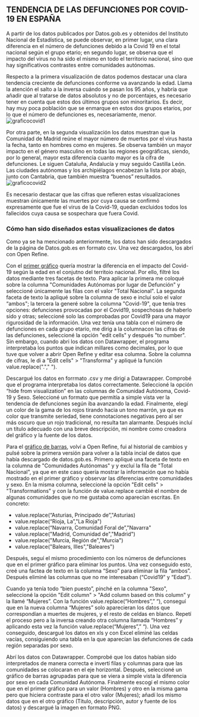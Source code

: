 ## TENDENCIA DE LAS DEFUNCIONES POR COVID-19 EN ESPAÑA

A partir de los datos publicados por Datos.gob.es y obtenidos del Instituto Nacional de Estadística, se puede observar, en primer lugar, una clara diferencia en el número de defunciones debido a la Covid 19 en el total nacional según el grupo etario; en segundo lugar, se observa que el impacto del virus no ha sido el mismo en todo el territorio nacional, sino que hay significativos contrastes entre comunidades autónomas. 

Respecto a la primera visualización de datos podemos destacar una clara tendencia creciente de defunciones conforme va avanzando la edad. Llama la atención el salto a la inversa cuándo se pasan los 95 años, y habría que añadir que al tratarse de datos absolutos y no de porcentajes, es necesario tener en cuenta que estos dos últimos grupos son minoritarios. Es decir, hay muy poca población que se enmarque en estos dos grupos etarios, por lo que el número de defunciones es, necesariamente, menor. 
![graficocovid1](https://user-images.githubusercontent.com/90327355/147096957-6a2418b4-55b6-41f3-a2df-38fae46cee11.png)

Por otra parte, en la segunda visualización los datos muestran que la Comunidad de Madrid reúne el mayor número de muertos por el virus hasta la fecha, tanto en hombres como en mujeres. Se observa también un mayor impacto en el género masculino en todas las regiones geográficas, siendo, por lo general, mayor esta diferencia cuanto mayor es la cifra de defunciones. Le siguen Cataluña, Andalucía y muy seguido Castilla León. Las ciudades autónomas y los archipiélagos encabezan la lista por abajo, junto con Cantabria, que también muestra “buenos” resultados. 
![graficocovid2](https://user-images.githubusercontent.com/90327355/143928817-60f685cc-c169-48ae-9a38-f36796c7819e.png)

Es necesario destacar que las cifras que refieren estas visualizaciones muestran únicamente las muertes por cuya causa se confirmó expresamente que fue el virus de la Covid-19, quedan excluidos todos los fallecidos cuya causa se sospechara que fuera Covid. 


### Cómo han sido diseñados estas visualizaciones de datos
Como ya se ha mencionado anteriormente, los datos han sido descargados de la página de Datos.gob.es en formato csv. Una vez descargados, los abrí con Open Refine. 

Con el [primer gráfico](https://datawrapper.dwcdn.net/K14yA/1/) quería mostrar la diferencia en el impacto del Covid-19 según la edad en el conjutno del territoio nacional. Por ello, filtré los datos mediante tres facetas de texto. Para aplicar la primera me coloqué sobre la columna "Comunidades Autónomas por lugar de Defunción" y seleccioné únicamente las filas con el valor "Total Nacional". La segunda faceta de texto la apliqué sobre la columna de sexo e incluí solo el valor “ambos"; la tercera la generé sobre la columna "Covid-19", que tenía tres opciones: defunciones provocadas por el Covid19, sospechosas de haberlo sido y otras; seleccioné solo las comprobadas por Covid19 para una mayor rigurosidad de la información. Una vez tenía una tabla con el número de defunciones en cada grupo etario, me dirig a la columnacon las cifras de las defunciones, seleccioné la opción "edit cells" y después "to number". Sin embargo, cuando abri los datos con Datawrapper, el programa interpretaba los puntos que indican millares como decimales, por lo que tuve que volver a abrir Open Refine y editar esa columna. Sobre la columna de cifras, le di a "Edit cells" > "Transforma" y apliqué la función value.replace("."," "). 

Descargué los datos en forrmato .csv y me dirigí a Datawrapper. Comprobé que el programa interpretaba los datos correctamente. Seleccioné la opción “hide from visualization” en las columnas de Comunidad Autónoma, Covid-19 y Sexo. Seleccioné un formato que permitía a simple vista ver la tendencia de defunciones según iba avanzando la edad. Finalmente, elegí un color de la gama de los rojos tirando hacia un tono marrón, ya que es color que transmite seriedad, tiene connotaciones negativas pero al ser más oscuro que un rojo tradicional, no resulta tan alarmante. Después incluí un título adecuado con una breve descripción, mi nombre como creadora del gráfico y la fuente de los datos.

Para el [gráfico de barras](https://datawrapper.dwcdn.net/0A8K1/1/), volví a Open Refine, fui al historial de cambios y pulsé sobre la primera versión para volver a la tabla incial de datos que había descargado de datos.gob.es. Primero apliqué una faceta de texto en la columna de "Comunidades Autónomas" y  y excluí la fila de "Total Nacional", ya que en este caso quería mostrar la información que no había mostrado en el primer gráfico y observar las diferencias entre comunidades y sexo. En la misma columna, seleccioné la opción "Edit cells" > "Transformations" y con la función de value.replace cambié el nombre de algunas comunidades que no me gustaba como aparecían escritas. En concreto:
- value.replace(“Asturias, Principado de”,"Asturias)
- value.replace(“Rioja, La”,"La Rioja")
- value.replace(“Navarra, Comunidad Foral de”,"Navarra"
- value.replace("Madrid, Comunidad de","Madrid")
- value.replace("Murcia, Región de","Murcia")
- value.replace("Balears, Illes","Baleares")

Después, seguí el mismo procedimiento con los números de defunciones que en el primer gráfico para eliminar los puntos. Una vez conseguido esto, creé una factea de texto en la columna “Sexo” para eliminar la fila “ambos”. Después eliminé las columnas que no me interesaban (“Covid19” y “Edad”).

Cuando ya tenía todo “bien puesto”, pinché en la columna "Sexo", seleccioné la opción "Edit column" > "Add column based on this column" y la llamé  “Mujeres”. Con la función value.replace(“Hombres”,” “), conseguí que en la nueva columna “Mujeres” solo aparecieran los datos que correspondían a muertes de mujeres, y el resto de celdas en blanco. Repetí el proceso pero a la inversa creando otra columna llamada “Hombres” y aplicando esta vez la función value.replace(“Mujeres”,” “). Una vez conseguido, descargué los datos en xls y con Excel eliminé las celdas vacías, consiguiendo una tabla en la que aparecían las defunciones de cada región separadas por sexo.

Abrí los datos con Datawrapper. Comprobé que los datos habían sido interpretados de manera correcta e invertí filas y columnas para que las comunidades se colocaran en el eje horizontal. Después, seleccioné un gráfico de barras agrupadas para que se viera a simple vista la diferencia por sexo en cada Comunidad Autónoma. Finalmente escogí el mismo color que en el primer gráfico para un valor (Hombres) y otro en la misma gama pero que hiciera contraste para el otro valor (Mujeres); añadí los mismo datos que en el otro gráfico (Título, descripción, autor y fuente de los datos) y descargué la imagen en formato PNG.





